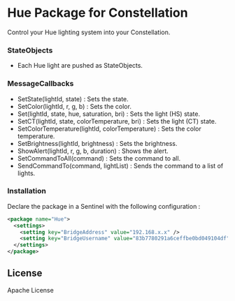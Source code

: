 # Hue Package for Constellation

Control your Hue lighting system into your Constellation.

### StateObjects
  - Each Hue light are pushed as StateObjects.

### MessageCallbacks
  - SetState(lightId, state) : Sets the state.
  - SetColor(lightId, r, g, b) : Sets the color.
  - Set(lightId, state, hue, saturation, bri) : Sets the light (HS) state.
  - SetCT(lightId, state, colorTemperature, bri) : Sets the light (CT) state.
  - SetColorTemperature(lightId, colorTemperature) : Sets the color temperature.
  - SetBrightness(lightId, brightness) : Sets the brightness.
  - ShowAlert(lightId, r, g, b, duration) : Shows the alert.
  - SetCommandToAll(command) : Sets the command to all.
  - SendCommandTo(command, lightList) : Sends the command to a list of lights.

### Installation

Declare the package in a Sentinel with the following configuration :
```xml
<package name="Hue">
  <settings>
    <setting key="BridgeAddress" value="192.168.x.x" />
    <setting key="BridgeUsername" value="83b7780291a6ceffbe0bd049104df" />
  </settings>
</package>
```
License
----

Apache License